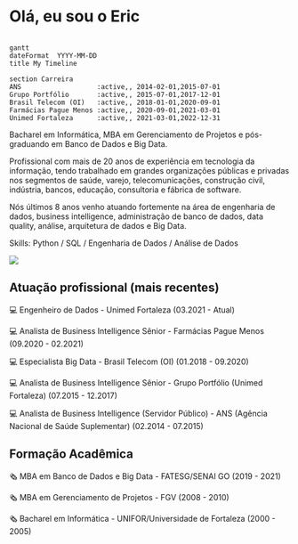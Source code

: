 # Olá, eu sou o Eric

```mermaid

gantt
dateFormat  YYYY-MM-DD
title My Timeline

section Carreira
ANS                   :active,, 2014-02-01,2015-07-01
Grupo Portfólio       :active,, 2015-07-01,2017-12-01
Brasil Telecom (OI)   :active,, 2018-01-01,2020-09-01
Farmácias Pague Menos :active,, 2020-09-01,2021-03-01
Unimed Fortaleza      :active,, 2021-03-01,2022-12-31

```

Bacharel em Informática, MBA em Gerenciamento de Projetos e pós-graduando em Banco de Dados e Big Data. 

Profissional com mais de 20 anos de experiência em tecnologia da informação, tendo trabalhado em grandes organizações públicas e privadas nos segmentos de saúde, varejo, telecomunicações, construção civil, indústria, bancos, educação, consultoria e fábrica de software.

Nós últimos 8 anos venho atuando fortemente na área de engenharia de dados, business intelligence, administração de banco de dados, data quality, análise, arquitetura de dados e Big Data.

Skills: Python / SQL / Engenharia de Dados / Análise de Dados
  
<div> 
  <a href="https://www.linkedin.com/in/ericalbertosilva/" target="_blank"><img src="https://img.shields.io/badge/-LinkedIn-%230077B5?style=for-the-badge&logo=linkedin&logoColor=white" target="_blank"></a> 
</div>


## Atuação profissional (mais recentes)

:computer: Engenheiro de Dados - Unimed Fortaleza (03.2021 - Atual)

:computer: Analista de Business Intelligence Sênior - Farmácias Pague Menos (09.2020 - 02.2021)

:computer: Especialista Big Data - Brasil Telecom (OI) (01.2018 - 09.2020)

:computer: Analista de Business Intelligence Sênior - Grupo Portfólio (Unimed Fortaleza) (07.2015 - 12.2017)

:computer: Analista de Business Intelligence (Servidor Público) - ANS (Agência Nacional de Saúde Suplementar) (02.2014 - 07.2015)


## Formação Acadêmica

:newspaper_roll: MBA em Banco de Dados e Big Data - FATESG/SENAI GO (2019 - 2021)

:newspaper_roll: MBA em Gerenciamento de Projetos - FGV (2008 - 2010)

:newspaper_roll: Bacharel em Informática - UNIFOR/Universidade de Fortaleza (2000 - 2005)
